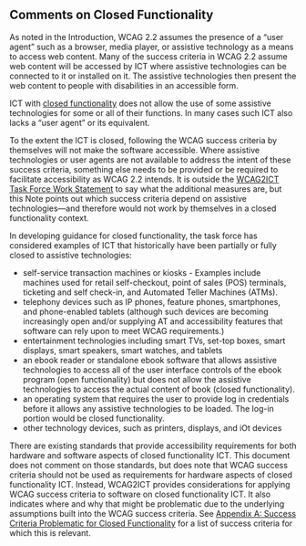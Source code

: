 Comments on Closed Functionality
--------------------------------

As noted in the Introduction, WCAG 2.2 assumes the presence of a “user agent” such as a browser, media player, or assistive technology as a means to access web content. Many of the success criteria in WCAG 2.2 assume web content will be accessed by ICT where assistive technologies can be connected to it or installed on it. The assistive technologies then present the web content to people with disabilities in an accessible form. 

ICT with [closed functionality](#closed-functionality) does not allow the use of some assistive technologies for some or all of their functions. In many cases such ICT also lacks a “user agent” or its equivalent. 

To the extent the ICT is closed, following the WCAG success criteria by themselves will not make the software accessible. Where assistive technologies or user agents are not available to address the intent of these success criteria, something else needs to be provided or be required to facilitate accessibility as WCAG 2.2 intends. It is outside the [WCAG2ICT Task Force Work Statement](http://www.w3.org/WAI/GL/task-forces/wcag2ict/work-statement) to say what the additional measures are, but this Note points out which success criteria depend on assistive technologies—and therefore would not work by themselves in a closed functionality context.

<div class="example">
  
In developing guidance for closed functionality, the task force has considered examples of ICT that historically have been partially or fully closed to assistive technologies:

*   self-service transaction machines or kiosks - Examples include machines used for retail self-checkout, point of sales (POS) terminals, ticketing and self check-in, and Automated Teller Machines (ATMs).
*   telephony devices such as IP phones, feature phones, smartphones, and phone-enabled tablets (although such devices are becoming increasingly open and/or supplying AT and accessibility features that software can rely upon to meet WCAG requirements.)
*   entertainment technologies including smart TVs, set-top boxes, smart displays, smart speakers, smart watches, and tablets
*   an ebook reader or standalone ebook software that allows assistive technologies to access all of the user interface controls of the ebook program (open functionality) but does not allow the assistive technologies to access the actual content of book (closed functionality).
*   an operating system that requires the user to provide log in credentials before it allows any assistive technologies to be loaded. The log-in portion would be closed functionality.
*   other technology devices, such as printers, displays, and iOt devices</div>

There are existing standards that provide accessibility requirements for both hardware and software aspects of closed functionality ICT. This document does not comment on those standards, but does note that WCAG success criteria should not be used as requirements for hardware aspects of closed functionality ICT. Instead, WCAG2ICT provides considerations for applying WCAG success criteria to software on closed functionality ICT. It also indicates where and why that might be problematic due to the underlying assumptions built into the WCAG success criteria. See [Appendix A: Success Criteria Problematic for Closed Functionality](#success-criteria-problematic-for-closed-functionality) for a list of success criteria for which this is relevant.

